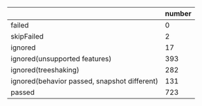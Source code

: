 |  | number |
|----| ---- |
| failed | 0 |
| skipFailed | 2 |
| ignored | 17 |
| ignored(unsupported features) | 393 |
| ignored(treeshaking) | 282 |
| ignored(behavior passed, snapshot different) | 131 |
| passed | 723 |
